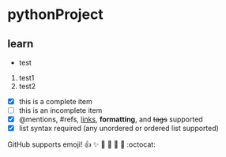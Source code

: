# pythonProject
## learn
* test
1. test1
2. test2

- [x] this is a complete item
- [ ] this is an incomplete item
- [x] @mentions, #refs, [links](),
**formatting**, and <del>tags</del>
supported
- [x] list syntax required (any
unordered or ordered list
supported)

GitHub supports emoji!
:+1: :sparkles: :camel: :tada:
:rocket: :metal: :octocat: